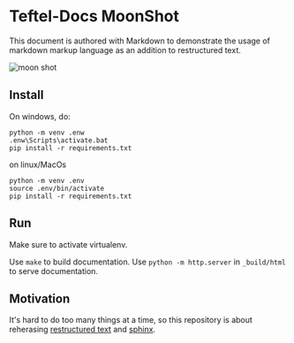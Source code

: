 # Teftel-Docs MoonShot

This document is authored with Markdown to demonstrate the usage
of markdown markup language as an addition to restructured text.

![moon shot](http://www.theallium.com/wp-content/uploads/2016/02/Moonshot.jpg)

## Install

On windows, do:

```
python -m venv .enw
.enw\Scripts\activate.bat
pip install -r requirements.txt
```

on linux/MacOs

```
python -m venv .env
source .env/bin/activate
pip install -r requirements.txt
```

## Run

Make sure to activate virtualenv.

Use `make` to build documentation.
Use `python -m http.server` in `_build/html` to serve documentation.

## Motivation

It's hard to do too many things at a time, so this repository is
about reherasing [restructured text][1] and [sphinx][2].


[1]: http://docutils.sourceforge.net/docs/user/rst/quickref.html
[2]: http://www.sphinx-doc.org/en/stable/

